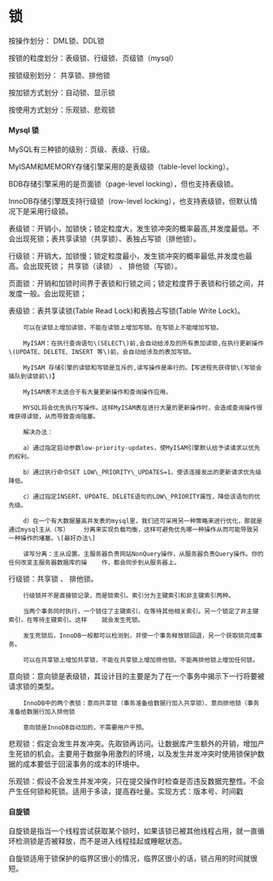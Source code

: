 # 锁

按操作划分：    DML锁、DDL锁

按锁的粒度划分：表级锁、行级锁、页级锁（mysql）

按锁级别划分：    共享锁、排他锁

按加锁方式划分：自动锁、显示锁

按使用方式划分：乐观锁、悲观锁

#### Mysql 锁

MySQL有三种锁的级别：页级、表级、行级。

MyISAM和MEMORY存储引擎采用的是表级锁（table-level locking）。

BDB存储引擎采用的是页面锁（page-level locking），但也支持表级锁。

InnoDB存储引擎既支持行级锁（row-level locking），也支持表级锁，但默认情况下是采用行级锁。

表级锁：开销小，加锁快；锁定粒度大，发生锁冲突的概率最高,并发度最低。不会出现死锁；表共享读锁（共享锁）、表独占写锁（排他锁）。

行级锁：开销大，加锁慢；锁定粒度最小，发生锁冲突的概率最低,并发度也最高。会出现死锁； 共享锁（读锁） 、 排他锁（写锁）。

页面锁：开销和加锁时间界于表锁和行锁之间；锁定粒度界于表锁和行锁之间，并发度一般。会出现死锁；

表级锁：表共享读锁\(Table Read Lock\)和表独占写锁\(Table Write Lock\)。

```
    可以在读锁上增加读锁，不能在读锁上增加写锁。在写锁上不能增加写锁。

    MyISAM：在执行查询语句\(SELECT\)前,会自动给涉及的所有表加读锁,在执行更新操作 \(UPDATE、DELETE、INSERT 等\)前，会自动给涉及的表加写锁。

    MyISAM 存储引擎的读锁和写锁是互斥的,读写操作是串行的。【写进程先获得锁\(写锁会插队到读锁前\)】

    MyISAM表不太适合于有大量更新操作和查询操作应用。

    MYSQL将会优先执行写操作。这样MyISAM表在进行大量的更新操作时，会造成查询操作很难获得读锁，从而导致查询阻塞。

    解决办法：

    a）通过指定启动参数low-priority-updates，使MyISAM引擎默认给予读请求以优先的权利。

    b）通过执行命令SET LOW\_PRIORITY\_UPDATES=1，使该连接发出的更新请求优先级降低。

    c）通过指定INSERT、UPDATE、DELETE语句的LOW\_PRIORITY属性，降低该语句的优先级。

    d）在一个有大数据量高并发表的mysql里，我们还可采用另一种策略来进行优化，那就是通过mysql主从（写）    分离来实现负载均衡，这样可避免优先哪一种操作从而可能导致另一种操作的堵塞。\[最好办法\]

    读写分离：主从设置。主服务器负责网站NonQuery操作，从服务器负责Query操作。你的任何改变主服务器数据库的操    作，都会同步到从服务器上。
```

行级锁：共享锁 、 排他锁。

```
    行级锁并不是直接锁记录，而是锁索引。索引分为主键索引和非主键索引两种。

    当两个事务同时执行，一个锁住了主键索引，在等待其他相关索引。另一个锁定了非主键索引，在等待主键索引。这样    就会发生死锁。

    发生死锁后，InnoDB一般都可以检测到，并使一个事务释放锁回退，另一个获取锁完成事务。

    可以在共享锁上增加共享锁，不能在共享锁上增加排他锁。不能再排他锁上增加任何锁。
```

意向锁：意向锁是表级锁，其设计目的主要是为了在一个事务中揭示下一行将要被请求锁的类型。

```
    InnoDB中的两个表锁：意向共享锁（事务准备给数据行加入共享锁）、意向排他锁（事务准备给数据行加入排他锁

    意向锁是InnoDB自动加的，不需要用户干预。
```

悲观锁：假定会发生并发冲突。先取锁再访问。让数据库产生额外的开销，增加产生死锁的机会。主要用于数据争用激烈的环境，以及发生并发冲突时使用锁保护数据的成本要低于回滚事务的成本的环境中。

乐观锁：假设不会发生并发冲突，只在提交操作时检查是否违反数据完整性。不会产生任何锁和死锁。适用于多读，提高吞吐量。实现方式：版本号、时间戳

#### 自旋锁

自旋锁是指当一个线程尝试获取某个锁时，如果该锁已被其他线程占用，就一直循环检测锁是否被释放，而不是进入线程挂起或睡眠状态。

自旋锁适用于锁保护的临界区很小的情况，临界区很小的话，锁占用的时间就很短。

